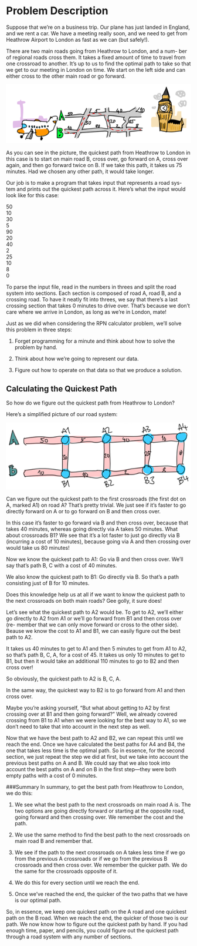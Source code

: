 Problem Description
===================
Suppose that we’re on a business trip. Our plane has just landed in England, and we rent a car. We have a meeting really soon, and we need to get from Heathrow Airport to London as fast as we can (but safely!).

There are two main roads going from Heathrow to London, and a num- ber of regional roads cross them. It takes a fixed amount of time to travel from one crossroad to another. It’s up to us to find the optimal path to take so that we get to our meeting in London on time. We start on the left side and can either cross to the other main road or go forward.

![](./LHR_to_LON.png "London Heathrow Airport to London")

As you can see in the picture, the quickest path from Heathrow to London in this case is to start on main road B, cross over, go forward on A, cross over again, and then go forward twice on B. If we take this path, it takes us 75 minutes. Had we chosen any other path, it would take longer.

Our job is to make a program that takes input that represents a road sys- tem and prints out the quickest path across it. Here’s what the input would look like for this case:

50   
10   
30   
5   
90   
20   
40   
2   
25   
10   
8   
0   

To parse the input file, read in the numbers in threes and split the road system into sections. Each section is composed of road A, road B, and a crossing road. To have it neatly fit into threes, we say that there’s a last crossing section that takes 0 minutes to drive over. That’s because we don’t care where we arrive in London, as long as we’re in London, mate!

Just as we did when considering the RPN calculator problem, we’ll solve this problem in three steps:

1. Forget programming for a minute and think about how to solve the problem by hand.

2. Think about how we’re going to represent our data.

3. Figure out how to operate on that data so that we produce a solution.

Calculating the Quickest Path
-----------------------------
So how do we figure out the quickest path from Heathrow to London? 

Here’s a simplified picture of our road system:

![](./RoadSystem.png "Road System")

Can we figure out the quickest path to the first crossroads (the first dot on A, marked A1) on road A?
That’s pretty trivial. 
We just see if it’s faster to go directly forward on A or to go forward on B and then cross over. 

In this case it’s faster to go forward via B and then cross over, because that takes 40 minutes, whereas going directly via A takes 50 minutes. 
What about crossroads B1? We see that it’s a lot faster to just go directly via B (incurring a cost of 10 minutes), because going via A and then crossing over would take us 80 minutes!

Now we know the quickest path to A1: Go via B and then cross over. We’ll say that’s path B, C with a cost of 40 minutes. 

We also know the quickest path to B1: Go directly via B. So that’s a path consisting just of B for 10 minutes. 

Does this knowledge help us at all if we want to know the quickest path to the next crossroads on both main roads? 
Gee golly, it sure does!

Let’s see what the quickest path to A2 would be. 
To get to A2, we’ll either go directly to A2 from A1 or we’ll go forward from B1 and then cross over (re- member that we can only move forward or cross to the other side). 
Beause we know the cost to A1 and B1, we can easily figure out the best path to A2. 

It takes us 40 minutes to get to A1 and then 5 minutes to get from A1 to A2, so that’s path B, C, A, for a cost of 45. 
It takes us only 10 minutes to get to B1, but then it would take an additional 110 minutes to go to B2 and then cross over! 

So obviously, the quickest path to A2 is B, C, A. 

In the same way, the quickest way to B2 is to go forward from A1 and then cross over.

Maybe you’re asking yourself, “But what about getting to A2 by first crossing over at B1 and then going forward?” Well, we already covered crossing from B1 to A1 when we were looking for the best way to A1, so we don’t need to take that into account in the next step as well.

Now that we have the best path to A2 and B2, we can repeat this until we reach the end. Once we have calculated the best paths for A4 and B4, the one that takes less time is the optimal path.
So in essence, for the second section, we just repeat the step we did at first, but we take into account the previous best paths on A and B. We could say that we also took into account the best paths on A and on B in the first step—they were both empty paths with a cost of 0 minutes.

###Summary
In summary, to get the best path from Heathrow to London, we do this:
1. We see what the best path to the next crossroads on main road A is. The two options are going directly forward or starting at the opposite road, going forward and then crossing over. We remember the cost and
the path.

2. We use the same method to find the best path to the next crossroads on main road B and remember that.

3. We see if the path to the next crossroads on A takes less time if we go from the previous A crossroads or if we go from the previous B crossroads and then cross over. We remember the quicker path. We do the same for the crossroads opposite of it.

4. We do this for every section until we reach the end.

5. Once we’ve reached the end, the quicker of the two paths that we have is our optimal path.

So, in essence, we keep one quickest path on the A road and one quickest path on the B road. 
When we reach the end, the quicker of those two is our path.
We now know how to figure out the quickest path by hand. 
If you had enough time, paper, and pencils, you could figure out the quickest path through a road system with any number of sections.



